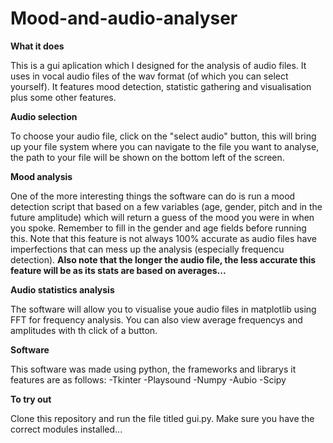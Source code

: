# Mood-and-audio-analyser

**What it does**

This is a gui aplication which I designed for the analysis of audio files. It uses in vocal audio files of the wav format (of which you can select yourself). It features mood detection, statistic gathering and visualisation plus some other features.

**Audio selection**

To choose your audio file, click on the "select audio" button, this will bring up your file system where you can navigate to the file you want to analyse, the path to your file will be shown on the bottom left of the screen.

**Mood analysis**

One of the more interesting things the software can do is run a mood detection script that based on a few variables (age, gender, pitch and in the future amplitude) which will return a guess of the mood you were in when you spoke. Remember to fill in the gender and age fields before running this. Note that this feature is not always 100% accurate as audio files have imperfections that can mess up the analysis (especially frequencu detection). **Also note that the longer the audio file, the less accurate this feature will be as its stats are based on averages...**

**Audio statistics analysis**

The software will allow you to visualise youe audio files in matplotlib using FFT for frequency analysis. You can also view average frequencys and amplitudes with th click of a button.

**Software**

This software was made using python, the frameworks and librarys it features are as follows: 
-Tkinter
-Playsound
-Numpy
-Aubio
-Scipy

**To try out**

Clone this repository and run the file titled gui.py. Make sure you have the correct modules installed...



